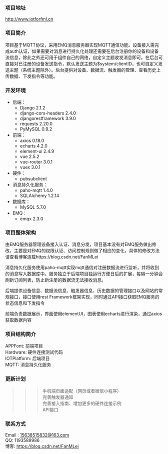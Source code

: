 ### 项目地址
http://www.iotforfml.cn
### 项目简介
项目基于MQTT协议，采用EMQ消息服务器实现MQTT通信功能。设备接入需完成auth认证，如果需要对消息进行持久化处理还需要在后台注册你的设备和设备流信息，除此之外还可用于组件自己的网络，自定义主题收发消息即可。在后台可直接对已注册的设备发送指令，默认发送主题为$system/clientID，也可自定义发送主题（系统主题除外）。后台提供对设备、数据流、触发器的管理、查看历史上传数据、下发指令等功能。
### 开发环境
* 后端：
  * Django                2.1.2
  * django-cors-headers   2.4.0
  * djangorestframework   3.9.0
  * requests              2.20.0
  * PyMySQL               0.9.2
* 前端：
  * axios                 0.18.0
  * echarts               4.2.0
  * element-ui            2.4.9
  * vue                   2.5.2
  * vue-router            3.0.1
  * vuex                  3.0.1
* 硬件：
  * pubsubclient
* 消息持久化服务：
  * paho-mqtt             1.4.0
  * SQLAlchemy            1.2.14
* 数据库：
  * MySQL                 5.7.0
* EMQ：
  * emqx                  2.3.0

### 项目整体架构
由EMQ服务器管理设备接入认证、消息分发，项目基本没有对EMQ服务做出修改，主要是对EMQ的权限认证、访问控制规则做了相应的变化，具体的修改方法请查看博客连载https://blog.csdn.net/FanMLei<br>

消息持久化服务使用paho-mqtt实现mqtt通信对注册数据流进行监听，并将收到的消息写入数据库中。服务独立于后端项目独运行方便日后的扩展，每隔一分钟会刷新订阅列表，防止新注册的数据流无法接收消息。<br>

后端提供设备信息、数据流信息、触发器信息、历史数据的管理接口以及网站的常规接口，接口使用rest Framework框架实现，同时通过API接口获取EMQ服务的状态信息和下发指令<br>

前端负责数据展示，界面使用elementUI，图表使用echarts进行渲染，通过axios获取数据内容<br>

### 项目结构简介
APPFont: 前端项目<br>
Hardware: 硬件连接测试代码<br>
IOTPlatform: 后端项目<br>
MQTT: 消息持久化服务<br>

### 更新计划
>>>手机端页面适配（网页或者微信小程序）<br>
>>>完善触发器通知<br>
>>>完善接入指南、增加更多的硬件连接示例<br>
>>>API接口<br>

### 联系方式
Email : 15638515832@163.com<br>
QQ: 1193589986<br>
博客: https://blog.csdn.net/FanMLei

